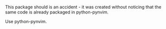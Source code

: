 This package should is an accident - it was created without
noticing that the same code is already packaged in python-pynvim.

Use python-pynvim.
